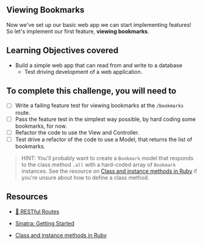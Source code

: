 ## Viewing Bookmarks

Now we've set up our basic web app we can start implementing features! So let's implement our first feature, **viewing bookmarks**.


## Learning Objectives covered

* Build a simple web app that can read from and write to a database
  * Test driving development of a web application.

## To complete this challenge, you will need to

- [ ] Write a failing feature test for viewing bookmarks at the `/bookmarks` route.
- [ ] Pass the feature test in the simplest way possible, by hard coding some bookmarks, for now.
- [ ] Refactor the code to use the View and Controller.
- [ ] Test drive a refactor of the code to use a Model, that returns the list of bookmarks.

> HINT: You'll probably want to create a `Bookmark` model that responds to the class method `.all` with a hard-coded array of `Bookmark` instances. See the resource on [Class and instance methods in Ruby](http://www.railstips.org/blog/archives/2009/05/11/class-and-instance-methods-in-ruby/) if you're unsure about how to define a class method.

## Resources

* [:pill: RESTful Routes](../pills/rest.md)

* [Sinatra: Getting Started](http://sinatrarb.com/intro.html)

* [Class and instance methods in Ruby](http://www.railstips.org/blog/archives/2009/05/11/class-and-instance-methods-in-ruby/)
